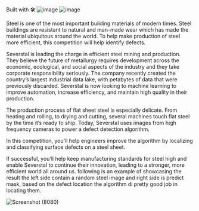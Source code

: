 Built with 🛠️
  ![image](https://github.com/priyanshu5943/Steel-defect-detection-system/assets/105591596/e279be1a-0ba6-4b1b-9cee-05fef65aee23)
![image](https://github.com/priyanshu5943/Steel-defect-detection-system/assets/105591596/6b2238ff-5e4d-4673-9ed6-4c0ecf4d3d74)

Steel is one of the most important building materials of modern times. Steel buildings are resistant to natural and man-made wear which has made the material ubiquitous around the world. To help make production of steel more efficient, this competition will help identify defects.

Severstal is leading the charge in efficient steel mining and production. They believe the future of metallurgy requires development across the economic, ecological, and social aspects of the industry and they take corporate responsibility seriously. The company recently created the country’s largest industrial data lake, with petabytes of data that were previously discarded. Severstal is now looking to machine learning to improve automation, increase efficiency, and maintain high quality in their production.

The production process of flat sheet steel is especially delicate. From heating and rolling, to drying and cutting, several machines touch flat steel by the time it’s ready to ship. Today, Severstal uses images from high frequency cameras to power a defect detection algorithm.

In this competition, you’ll help engineers improve the algorithm by localizing and classifying surface defects on a steel sheet.

If successful, you’ll help keep manufacturing standards for steel high and enable Severstal to continue their innovation, leading to a stronger, more efficient world all around us.
following is an example of showcasing the result the left side contain a random steel image and right side is predict mask, based on the defect location the algorithm di pretty good job in locating them.

![Screenshot (8080)](https://github.com/priyanshu5943/Steel-defect-detection-system/assets/105591596/b4d1c2d6-4cba-468d-a7d1-89ef7a9295c5)


